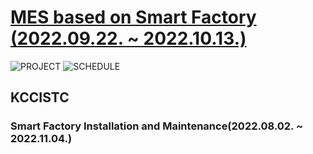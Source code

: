 # [MES based on Smart Factory (2022.09.22. ~ 2022.10.13.)](https://blog.naver.com/gens0310/222899549881)
![PROJECT](https://postfiles.pstatic.net/MjAyMjEwMTNfMjIw/MDAxNjY1NjYzMDg2Njg0.sj9YUNn6h-VcReVHZM7aCOtLYRWOgQCQPbWbOi7_Ui8g.Gx0o99gV2aEoDnuO5ufgiFdTvh0d1B_50H9G2YDefhQg.PNG.gens0310/%EC%8A%AC%EB%9D%BC%EC%9D%B4%EB%93%9C0001.png?type=w773)
![SCHEDULE](https://postfiles.pstatic.net/MjAyMjEwMTNfMjQ5/MDAxNjY1NjYzMDg4NDcy.pD_4N7MWldwDDEnAarfSWtTDhac-1R_UdZqibnlSpqYg.z-4EtRGw_D-RO8bVSzpB9dxSPhlMJL7i7gDHxxAzNeYg.PNG.gens0310/%EC%8A%AC%EB%9D%BC%EC%9D%B4%EB%93%9C0035.png?type=w773)
## KCCISTC
### Smart Factory Installation and Maintenance(2022.08.02. ~ 2022.11.04.)
